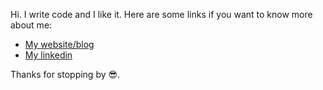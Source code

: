 Hi. I write code and I like it. Here are some links if you want to know more about me:

- [My website/blog](https://marcos-brito.github.io/nnago/)
- [My linkedin](https://www.linkedin.com/in/marcos-brito07/)

Thanks for stopping by 😎.
